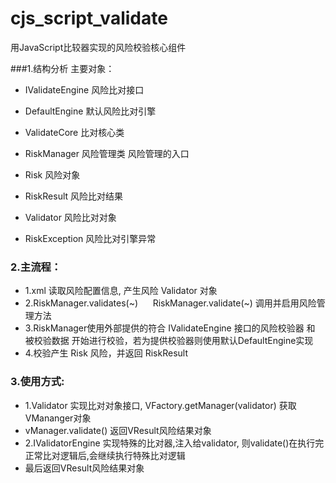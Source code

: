 # cjs_script_validate
用JavaScript比较器实现的风险校验核心组件

###1.结构分析 主要对象：
* IValidateEngine   风险比对接口  
* DefaultEngine     默认风险比对引擎  
* ValidateCore      比对核心类  
* RiskManager       风险管理类 风险管理的入口  

* Risk              风险对象  
* RiskResult        风险比对结果  
* Validator         风险比对对象  
* RiskException     风险比对引擎异常  

### 2.主流程：
* 1.xml 读取风险配置信息, 产生风险 Validator 对象  
* 2.RiskManager.validates(~)  &nbsp;&nbsp;&nbsp;&nbsp; RiskManager.validate(~)  调用并启用风险管理方法  
* 3.RiskManager使用外部提供的符合 IValidateEngine 接口的风险校验器 和 被校验数据 开始进行校验，若为提供校验器则使用默认DefaultEngine实现
* 4.校验产生 Risk 风险，并返回 RiskResult 

### 3.使用方式:
 *  1.Validator 实现比对对象接口, VFactory.getManager(validator) 获取 VMananger对象
 *    vManager.validate() 返回VResult风险结果对象
 *  2.IValidatorEngine 实现特殊的比对器,注入给validator, 则validate()在执行完正常比对逻辑后,会继续执行特殊比对逻辑
 *    最后返回VResult风险结果对象

